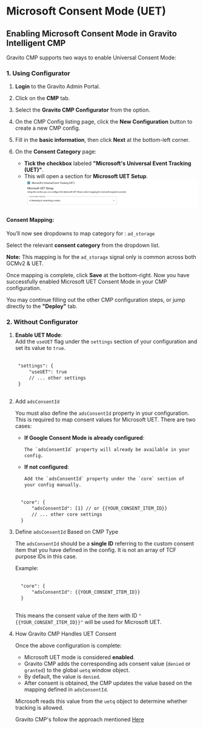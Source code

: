 # Microsoft Consent Mode (UET)

## Enabling Microsoft Consent Mode in Gravito Intelligent CMP

Gravito CMP supports two ways to enable Universal Consent Mode:

### 1. Using Configurator

1. **Login** to the Gravito Admin Portal.
2. Click on the **CMP** tab.
3. Select the **Gravito CMP Configurator** from the option.
4. On the CMP Config listing page, click the **New Configuration** button to create a new CMP config.
5. Fill in the **basic information**, then click **Next** at the bottom-left corner.
6. On the **Consent Category** page:

    - **Tick the checkbox** labeled **"Microsoft's Universal Event Tracking (UET)"**.
    - This will open a section for **Microsoft UET Setup**.
     ![](../images/UET_Img1.png)

#### Consent Mapping:

You’ll now see dropdowns to map category for : `ad_storage`

Select the relevant **consent category** from the dropdown list.

**Note:** This mapping is for the `ad_storage` signal only is common across both GCMv2 & UET.

Once mapping is complete, click **Save** at the bottom-right. Now you have successfully enabled Microsoft UET Consent Mode in your CMP configuration.

You may continue filling out the other CMP configuration steps, or jump directly to the **"Deploy"** tab.

### 2. Without Configurator

1.  **Enable UET Mode**:  
    Add the `useUET` flag under the `settings` section of your configuration and set its value to `true`.

     <pre><code>
     "settings": {
         "useUET": true
         // ... other settings
     }
     </code></pre>

2.  Add `adsConsentId`

    You must also define the `adsConsentId` property in your configuration. This is required to map consent values for Microsoft UET. There are two cases:

    - **If Google Consent Mode is already configured**:

          The `adsConsentId` property will already be available in your config.

    - **If not configured**:

          Add the `adsConsentId` property under the `core` section of your config manually.

    <pre><code>
      "core": {
          "adsConsentId": [1] // or {{YOUR_CONSENT_ITEM_ID}}
          // ... other core settings
      }
    </code></pre>

3.  Define `adsConsentId` Based on CMP Type

    The `adsConsentId` should be a **single ID** referring to the custom consent item that you have defined in the config. It is not an array of TCF purpose IDs in this case.

      Example:
      <pre><code>
      "core": {
          "adsConsentId": {{YOUR_CONSENT_ITEM_ID}}
      }
      </code></pre>

      This means the consent value of the item with ID `"{{YOUR_CONSENT_ITEM_ID}}"` will be used for Microsoft UET.

4.  How Gravito CMP Handles UET Consent

    Once the above configuration is complete:

    - Microsoft UET mode is considered **enabled**.
    - Gravito CMP adds the corresponding ads consent value (`denied` or `granted`) to the global `uetq` window object.
    - By default, the value is `denied`.
    - After consent is obtained, the CMP updates the value based on the mapping defined in `adsConsentId`.

    Microsoft reads this value from the `uetq` object to determine whether tracking is allowed.

    Gravito CMP's follow the approach mentioned [Here](https://help.ads.microsoft.com/#apex/ads/en/60119/1-500)
